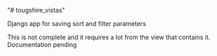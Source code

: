 "# tougshire_vistas"

Django app for saving sort and filter parameters

This is not complete and it requires a lot from the view that contains it.  Documentation pending
